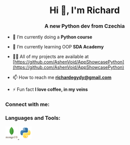 <h1 align="center">Hi 👋, I'm Richard</h1>
<h3 align="center">A new Python dev from Czechia</h3>

- 🔭 I’m currently doing a **Python course**

- 🌱 I’m currently learning OOP **SDA Academy**

- 👨‍💻 All of my projects are available at [https://github.com/AshenVoid/AppShowcasePython](https://github.com/AshenVoid/AppShowcasePython)

- 📫 How to reach me **richardegydy@gmail.com**

- ⚡ Fun fact **I love coffee, in my veins**

<h3 align="left">Connect with me:</h3>
<p align="left">
</p>

<h3 align="left">Languages and Tools:</h3>
<p align="left"> <a href="https://www.mongodb.com/" target="_blank" rel="noreferrer"> <img src="https://raw.githubusercontent.com/devicons/devicon/master/icons/mongodb/mongodb-original-wordmark.svg" alt="mongodb" width="40" height="40"/> </a> <a href="https://www.python.org" target="_blank" rel="noreferrer"> <img src="https://raw.githubusercontent.com/devicons/devicon/master/icons/python/python-original.svg" alt="python" width="40" height="40"/> </a> </p>

